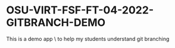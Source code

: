 # OSU-VIRT-FSF-FT-04-2022-GITBRANCH-DEMO
This is a demo app \\ to help my students understand git branching
